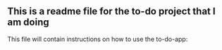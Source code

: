 ## This is a readme file for the to-do project that I am doing

This file will contain instructions on how to use the to-do-app:
